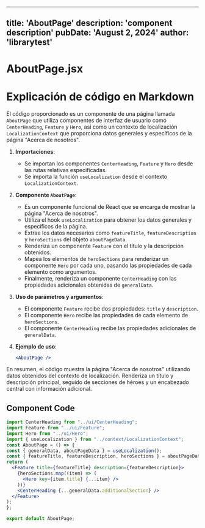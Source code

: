 ---
  title: 'AboutPage'
  description: 'component description'
  pubDate: 'August 2, 2024'
  author: 'librarytest'
  ---
  
  
  
  # AboutPage.jsx
  # Explicación de código en Markdown

El código proporcionado es un componente de una página llamada `AboutPage` que utiliza componentes de interfaz de usuario como `CenterHeading`, `Feature` y `Hero`, así como un contexto de localización `LocalizationContext` que proporciona datos generales y específicos de la página "Acerca de nosotros".

1. **Importaciones**:
   - Se importan los componentes `CenterHeading`, `Feature` y `Hero` desde las rutas relativas especificadas.
   - Se importa la función `useLocalization` desde el contexto `LocalizationContext`.

2. **Componente `AboutPage`**:
   - Es un componente funcional de React que se encarga de mostrar la página "Acerca de nosotros".
   - Utiliza el hook `useLocalization` para obtener los datos generales y específicos de la página.
   - Extrae los datos necesarios como `featureTitle`, `featureDescription` y `heroSections` del objeto `aboutPageData`.
   - Renderiza un componente `Feature` con el título y la descripción obtenidos.
   - Mapea los elementos de `heroSections` para renderizar un componente `Hero` por cada uno, pasando las propiedades de cada elemento como argumentos.
   - Finalmente, renderiza un componente `CenterHeading` con las propiedades adicionales obtenidas de `generalData`.

3. **Uso de parámetros y argumentos**:
   - El componente `Feature` recibe dos propiedades: `title` y `description`.
   - El componente `Hero` recibe las propiedades de cada elemento de `heroSections`.
   - El componente `CenterHeading` recibe las propiedades adicionales de `generalData`.

4. **Ejemplo de uso**:
   ```jsx
   <AboutPage />
   ```

En resumen, el código muestra la página "Acerca de nosotros" utilizando datos obtenidos del contexto de localización. Renderiza un título y descripción principal, seguido de secciones de héroes y un encabezado central con información adicional.
  
  ## Component Code
  ```jsx
  import CenterHeading from "../ui/CenterHeading";
import Feature from "../ui/Feature";
import Hero from "../ui/Hero";
import { useLocalization } from "../context/LocalizationContext";
const AboutPage = () => {
  const { generalData, aboutPageData } = useLocalization();
  const { featureTitle, featureDescription, heroSections } = aboutPageData;
  return (
    <Feature title={featureTitle} description={featureDescription}>
      {heroSections.map((item) => (
        <Hero key={item.title} {...item} />
      ))}
      <CenterHeading {...generalData.additionalSection} />
    </Feature>
  );
};

export default AboutPage;
  ```
  
